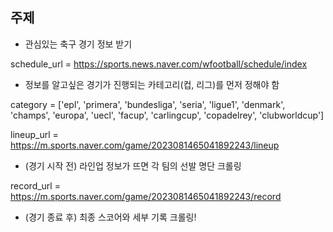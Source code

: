 ## 주제
- 관심있는 축구 경기 정보 받기

schedule_url = https://sports.news.naver.com/wfootball/schedule/index

- 정보를 알고싶은 경기가 진행되는 카테고리(컵, 리그)를 먼저 정해야 함

category = ['epl', 'primera', 'bundesliga', 'seria', 'ligue1', 'denmark', 'champs', 'europa', 'uecl', 'facup', 'carlingcup', 'copadelrey', 'clubworldcup']

lineup_url = https://m.sports.naver.com/game/2023081465041892243/lineup
- (경기 시작 전) 라인업 정보가 뜨면 각 팀의 선발 명단 크롤링

record_url = https://m.sports.naver.com/game/2023081465041892243/record
- (경기 종료 후) 최종 스코어와 세부 기록 크롤링!
